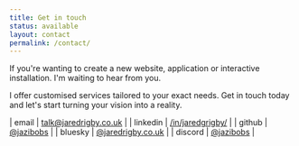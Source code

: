 ```yaml
---
title: Get in touch
status: available
layout: contact
permalink: /contact/
---
```


If you're wanting to create a new website, application or interactive installation. I'm waiting to hear from you.

I offer customised services tailored to your exact needs. Get in touch today and let's start turning your vision into a reality.

| email       | [talk@jaredrigby.co.uk](mailto:talk@jaredrigby.co.uk) |
| linkedin    | [/in/jaredgrigby/](https://www.linkedin.com/in/jaredgrigby/)  |
| github      | [@jazibobs](https://www.github.com/jazibobs)        |
| bluesky     | [@jaredrigby.co.uk](https://bsky.app/profile/jaredrigby.co.uk)        |
| discord     | [@jazibobs](https://www.discord.com/users/jazibobs)        |